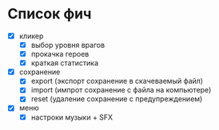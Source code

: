 # Список фич

- [x] кликер
    - [x] выбор уровня врагов
    - [x] прокачка героев
    - [x] краткая статистика
- [x] сохранение
    - [x] export (экспорт сохранение в скачеваемый файл)
    - [x] import (импрот сохранение с файла на компьютере)
    - [x] reset (удаление сохранение с предупреждением)
- [x] меню
    - [x] настроки музыки + SFX
